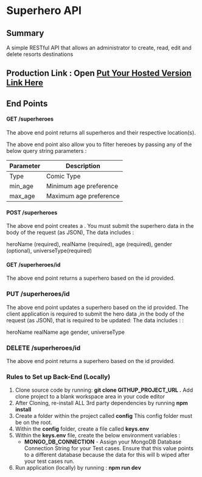 # Superhero API

## Summary 

A simple RESTful API that allows an administrator to create, read, edit and delete resorts destinations 

## Production Link : Open [Put Your Hosted Version Link Here]()

## End Points

#### GET /superheroes

The above end point returns all superheros and their respective location(s).

The above end point also allow you to filter hereoes by passing any of the below query string parameters :

| Parameter | Description                                    |
| --------- | ---------------------------------------------- |
| Type      | Comic Type                                     |
| min_age   | Minimum age preference                         |
| max_age   | Maximum age preference                         |


#### POST /superheroes

The above end point creates a . You must submit the superhero data in the body of the request (as JSON), The data includes  :

heroName (required),
realName (required),
age (required),
gender (optional),
universeType(required)


#### GET /superheroes/id

The above end point returns a superhero based on the id provided.


### PUT /superheroes/id

The above end point updates a superhero based on the id provided. The client application is required to submit the hero data ,in the body of the request (as JSON), that is required to be updated: The data includes : :

heroName 
realName 
age 
gender,
universeType


### DELETE /superheroes/id

The above end point returns a superhero based on the id provided.


### Rules to Set up Back-End (Locally)

1. Clone source code by running: **git clone GITHUP_PROJECT_URL .** Add clone project to a blank workspace area in your code editor
1. After Cloning, re-install ALL 3rd party dependencies by running **npm install**
1. Create a folder within the project called **config**  This config folder must be on the root.
1. Within the **config** folder, create a file called **keys.env**
1. Within the **keys.env** file, create the below environment variables :
      - **MONGO_DB_CONNECTION** - Assign your MongoDB Database Connection String for your Test cases. Ensure that this value points to a different database because the data for this will b wiped after your test cases run.
1. Run application (locally) by running : **npm run dev**



